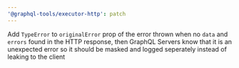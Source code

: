 ```yaml
---
'@graphql-tools/executor-http': patch
---
```


Add `TypeError` to `originalError` prop of the error thrown when no `data` and `errors` found in the HTTP response, then GraphQL Servers know that it is an unexpected error so it should be masked and logged seperately instead of leaking to the client
